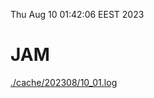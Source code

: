 Thu Aug 10 01:42:06 EEST 2023
# JAM
<a href='./cache/202308/10_01.log'>./cache/202308/10_01.log</a>
